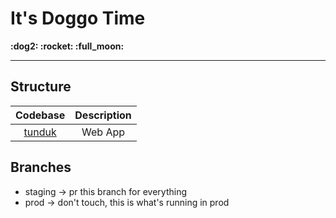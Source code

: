 # It's Doggo Time

<p alignItems="center">
  <strong>:dog2: :rocket: :full_moon:</strong>
</p>

---

## Structure

|     Codebase     | Description |
| :--------------: | :---------: |
| [tunduk](tunduk) |   Web App   |

## Branches

- staging -> pr this branch for everything
- prod -> don't touch, this is what's running in prod
